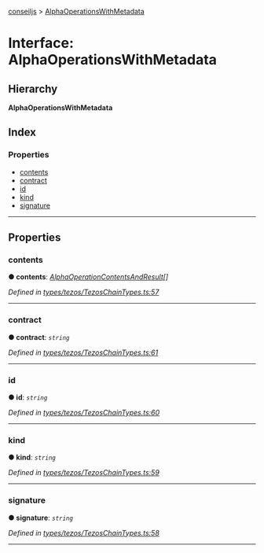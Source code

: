 [conseiljs](../README.md) > [AlphaOperationsWithMetadata](../interfaces/alphaoperationswithmetadata.md)

# Interface: AlphaOperationsWithMetadata

## Hierarchy

**AlphaOperationsWithMetadata**

## Index

### Properties

* [contents](alphaoperationswithmetadata.md#contents)
* [contract](alphaoperationswithmetadata.md#contract)
* [id](alphaoperationswithmetadata.md#id)
* [kind](alphaoperationswithmetadata.md#kind)
* [signature](alphaoperationswithmetadata.md#signature)

---

## Properties

<a id="contents"></a>

###  contents

**● contents**: *[AlphaOperationContentsAndResult](alphaoperationcontentsandresult.md)[]*

*Defined in [types/tezos/TezosChainTypes.ts:57](https://github.com/Cryptonomic/ConseilJS/blob/2dbb08e/src/types/tezos/TezosChainTypes.ts#L57)*

___
<a id="contract"></a>

###  contract

**● contract**: *`string`*

*Defined in [types/tezos/TezosChainTypes.ts:61](https://github.com/Cryptonomic/ConseilJS/blob/2dbb08e/src/types/tezos/TezosChainTypes.ts#L61)*

___
<a id="id"></a>

###  id

**● id**: *`string`*

*Defined in [types/tezos/TezosChainTypes.ts:60](https://github.com/Cryptonomic/ConseilJS/blob/2dbb08e/src/types/tezos/TezosChainTypes.ts#L60)*

___
<a id="kind"></a>

###  kind

**● kind**: *`string`*

*Defined in [types/tezos/TezosChainTypes.ts:59](https://github.com/Cryptonomic/ConseilJS/blob/2dbb08e/src/types/tezos/TezosChainTypes.ts#L59)*

___
<a id="signature"></a>

###  signature

**● signature**: *`string`*

*Defined in [types/tezos/TezosChainTypes.ts:58](https://github.com/Cryptonomic/ConseilJS/blob/2dbb08e/src/types/tezos/TezosChainTypes.ts#L58)*

___


